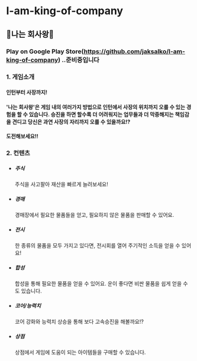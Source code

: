 # I-am-king-of-company
## :crown:나는 회사왕:crown:

### Play on Google Play Store(https://github.com/jaksalko/I-am-king-of-company) ..준비중입니다

### 1. 게임소개

  #### 인턴부터 사장까지! 
  #### '나는 회사왕'은 게임 내의 여러가지 방법으로 인턴에서 사장의 위치까지 오를 수 있는 경험을 할 수 있습니다.  승진을 하면 할수록 더 어려워지는 업무들과 더 막중해지는 책임감을 견디고 당신은 과연 사장의 자리까지 오를 수 있을까요!?  
  #### 도전해보세요!!
  
### 2. 컨텐츠
  * ##### 주식
  
    주식을 사고팔아 재산을 빠르게 늘려보세요!
  * ##### 경매
  
    경매장에서 필요한 물품들을 얻고, 필요하지 않은 물품을 판매할 수 있어요.
  * ##### 전시
  
    한 종류의 물품을 모두 가지고 있다면, 전시회를 열어 주기적인 소득을 얻을 수 있어요!
  * ##### 합성
  
    합성을 통해 필요한 물품을 얻을 수 있어요. 운이 좋다면 비싼 물품을 쉽게 얻을 수도 있습니다.
  * ##### 코어/능력치
  
    코어 강화와 능력치 상승을 통해 보다 고속승진을 해볼까요!?
  * ##### 상점
  
    상점에서 게임에 도움이 되는 아이템들을 구매할 수 있습니다.
  


